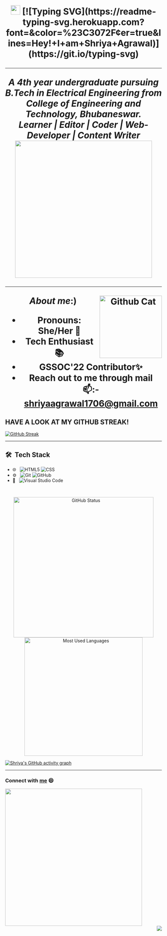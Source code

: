 <h1 align="center"><img src="https://media.giphy.com/media/CV8n4vC6r9b5J3JZd9/giphy.gif" width="30px"> [![Typing SVG](https://readme-typing-svg.herokuapp.com?font=&color=%23C3072F&center=true&lines=Hey!+I+am+Shriya+Agrawal)](https://git.io/typing-svg)
<hr>

<p align="center">
  <em>
    A 4th year undergraduate pursuing B.Tech in Electrical Engineering from College of Engineering and Technology, Bhubaneswar. <br>
     <b>Learner | Editor | Coder | Web-Developer | Content Writer </b> <br>
    <img src="https://media4.giphy.com/media/R03zWv5p1oNSQd91EP/giphy.gif?cid=790b7611f9d486a02d550b7b4d6c064a8d29ea5a2841e74a&rid=giphy.gif&ct=g" width="440px"> <br>
   
    
  </em>
</p>
<hr>
<img align="right" width=200px alt="Github Cat" src="https://camo.githubusercontent.com/3b7c592ede97b6138ffd4b1cc1541c2f3b11fd39/687474703a2f2f33312e6d656469612e74756d626c722e636f6d2f31376665613932306666333665663466356238373764353231366137616164392f74756d626c725f6d6f39786a65387a5a34317163626975666f315f313238302e676966" />

  &nbsp;**_About me_**:)<br>
  
  - Pronouns: She/Her 👧
  - Tech Enthusiast 📚
  - GSSOC'22 Contributor✨
  - Reach out to me through mail 📫:- shriyaagrawal1706@gmail.com
  
  
  ## HAVE A LOOK AT MY GITHUB STREAK!
  
  [![GitHub Streak](https://github-readme-streak-stats.herokuapp.com?user=SHRIYA1706&theme=dracula&date_format=M%20j%5B%2C%20Y%5D)](https://git.io/streak-stats)

<hr>
  
## 🛠 &nbsp;Tech Stack


- 🌐 &nbsp;
  ![HTML5](https://img.shields.io/badge/-HTML5-333333?style=flat&logo=HTML5)
  ![CSS](https://img.shields.io/badge/-CSS-333333?style=flat&logo=CSS3&logoColor=1572B6)
  <!---[React](https://img.shields.io/badge/-React-333333?style=flat&logo=react) --->
- ⚙️ &nbsp;
  ![Git](https://img.shields.io/badge/-Git-333333?style=flat&logo=git)
  ![GitHub](https://img.shields.io/badge/-GitHub-333333?style=flat&logo=github)
- 🔧 &nbsp;
  ![Visual Studio Code](https://img.shields.io/badge/-Visual%20Studio%20Code-333333?style=flat&logo=visual-studio-code&logoColor=007ACC)

<br/>

<p align="center">
<!---<i><b><h2> GitHub Stats...📈  </b></i></h2>--->
<img src="https://github-readme-stats.vercel.app/api?username=SHRIYA1706&count_private=true&show_icons=true&theme=radical" alt="GitHub Status" width="450px">
<img src = "https://github-readme-stats.vercel.app/api/top-langs/?username=SHRIYA1706&show_icons=true&layout=compact&theme=radical" alt="Most Used Languages" width="380px">
</p>
  
[![Shriya's GitHub activity graph](https://activity-graph.herokuapp.com/graph?username=SHRIYA1706&theme=radical)](https://git.io/SHRIYA1706)
   <br />


<hr>

### Connect with [me](https://www.linkedin.com/in/shriya-agrawal-5a660a187) 😄
 <img src="https://media1.giphy.com/media/Zx0Ploq51axjKTZzgZ/giphy.gif?cid=790b76115778e9b5fe6fb66a47b943e507207cd149ebf7c4&rid=giphy.gif&ct=g" width="440px"> <br> 
<img align="right" src="http://estruyf-github.azurewebsites.net/api/VisitorHit?user=SHRIYA1706&repo=harshita214&countColorcountColor&countColor=%237B1E7B"/>
